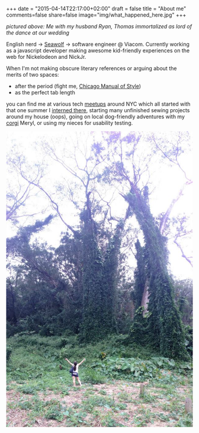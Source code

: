 +++
date = "2015-04-14T22:17:00+02:00"
draft = false
title = "About me"
comments=false
share=false
image="img/what_happened_here.jpg"
+++


*pictured above: Me with my husband Ryan, Thomas immortalized as lord of the dance at our wedding*



English nerd -> [Seawolf](https://www.cs.stonybrook.edu/) -> software engineer @ Viacom.  Currently working as a javascript developer making awesome kid-friendly experiences on the web for Nickelodeon and NickJr.  


When I'm not making obscure literary references or arguing about the merits of two spaces: 


- after the period (fight me, [Chicago Manual of Style](http://www.chicagomanualofstyle.org/qanda/data/faq/topics/OneSpaceorTwo.html))
- as the perfect tab length

you can find me at various tech [meetups](http://www.meetup.com/members/96241402/) around NYC which all started with that one summer I [interned there](http://making.meetup.com/post/58931840916/introducing-meetupquest), starting many unfinished sewing projects around my house (oops), going on local dog-friendly adventures with my [corgi](https://en.wikipedia.org/wiki/Cardigan_Welsh_Corgi) Meryl, or using my nieces for usability testing.  


![Manoa Falls, Hawaii](/img/manoa_falls.jpg "Me in Manoa Falls Park, Hawaii.")